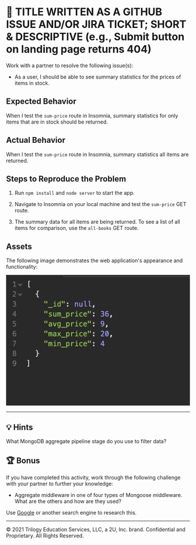 # 🐛 TITLE WRITTEN AS A GITHUB ISSUE AND/OR JIRA TICKET; SHORT & DESCRIPTIVE (e.g., Submit button on landing page returns 404)

Work with a partner to resolve the following issue(s):

*  As a user, I should be able to see summary statistics for the prices of items in stock. 

## Expected Behavior

When I test the `sum-price` route in Insomnia, summary statistics for only items that are in stock should be returned.

## Actual Behavior

When I test the `sum-price` route in Insomnia, summary statistics all items are returned.

## Steps to Reproduce the Problem

1. Run `npm install` and `node server` to start the app.

2. Navigate to Insomnia on your local machine and test the `sum-price` GET route.

3. The summary data for all items are being returned. To see a list of all items for comparison, use the `all-books` GET route. 

## Assets

The following image demonstrates the web application's appearance and functionality:

![Returned data showing only in-stock summary items](./assets/image_1.png)

---

## 💡 Hints

What MongoDB aggregate pipeline stage do you use to filter data? 

## 🏆 Bonus

If you have completed this activity, work through the following challenge with your partner to further your knowledge:

* Aggregate middleware in one of four types of Mongoose middleware. What are the others and how are they used?

Use [Google](https://www.google.com) or another search engine to research this.

---
© 2021 Trilogy Education Services, LLC, a 2U, Inc. brand. Confidential and Proprietary. All Rights Reserved.
